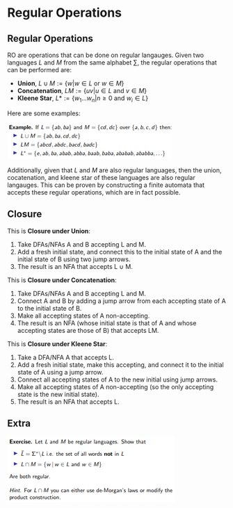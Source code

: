 # Regular Operations

## Regular Operations
RO are operations that can be done on regular langauges. Given two languages $L$ and $M$ from the same alphabet $\sum$, the regular operations that can be performed are:

* **Union**, $L \cup M := \{w | w \in L$ or $w \in M\}$
* **Concatenation**, $LM := \{uv | u \in L$ and $v \in M\}$
* **Kleene Star**, $L* := \{w_1...w_n | n \geq 0$ and $w_i \in L\}$

Here are some examples:

![alt text](image.png)

Additionally, given that $L$ and $M$ are also regular languages, then the union, cocatenation, and kleene star of these languages are also regular langauges. This can be proven by constructing a finite automata that accepts these regular operations, which are in fact possible.

## Closure
This is **Closure under Union**:
1. Take DFAs/NFAs A and B accepting L and M.
2. Add a fresh initial state, and connect this to the initial state of A
and the initial state of B using two jump arrows.
3. The result is an NFA that accepts L ∪ M.

This is **Closure under Concatenation**:
1. Take DFAs/NFAs A and B accepting L and M.
2. Connect A and B by adding a jump arrow from each accepting state
of A to the initial state of B.
3. Make all accepting states of A non-accepting.
4. The result is an NFA (whose initial state is that of A and whose
accepting states are those of B) that accepts LM.

This is **Closure under Kleene Star**:
1. Take a DFA/NFA A that accepts L.
2. Add a fresh initial state, make this accepting, and connect it to the
initial state of A using a jump arrow.
3. Connect all accepting states of A to the new initial using jump
arrows.
4. Make all accepting states of A non-accepting (so the only accepting
state is the new initial state).
5. The result is an NFA that accepts L.

## Extra
![alt text](image-1.png)
